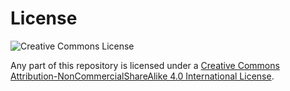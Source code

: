 # License

![Creative Commons License](https://i.creativecommons.org/l/by-nc-sa/4.0/88x31.png "license")

Any part of this repository is licensed under a [Creative Commons Attribution-NonCommercialShareAlike 4.0 International License](http://creativecommons.org/licenses/by-nc-sa/4.0/).